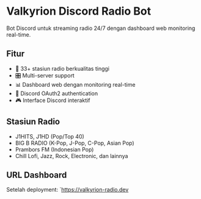 # Valkyrion Discord Radio Bot

Bot Discord untuk streaming radio 24/7 dengan dashboard web monitoring real-time.

## Fitur
- 🎵 33+ stasiun radio berkualitas tinggi
- 🎛️ Multi-server support 
- 📊 Dashboard web dengan monitoring real-time
- 🔐 Discord OAuth2 authentication
- 🎮 Interface Discord interaktif

## Stasiun Radio
- J1HITS, J1HD (Pop/Top 40)
- BIG B RADIO (K-Pop, J-Pop, C-Pop, Asian Pop) 
- Prambors FM (Indonesian Pop)
- Chill Lofi, Jazz, Rock, Electronic, dan lainnya

## URL Dashboard
Setelah deployment: `https://valkyrion-radio.dev